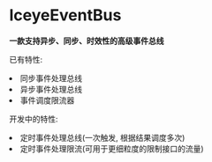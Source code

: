 # IceyeEventBus

<b>一款支持异步、同步、时效性的高级事件总线</b>

<p>已有特性:
<li> 同步事件处理总线
<li> 异步事件处理总线
<li> 事件调度限流器
<p>开发中的特性:
<li> 定时事件处理总线(一次触发, 根据结果调度多次)
<li> 定时事件处理限流(可用于更细粒度的限制接口的流量)
